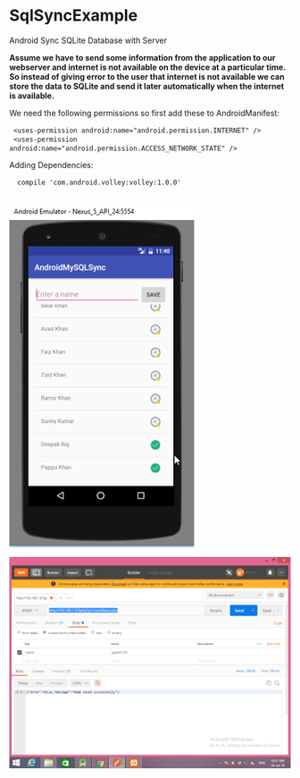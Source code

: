 # SqlSyncExample
Android Sync SQLite Database with Server


**Assume we have to send some information from the application to our webserver and internet is not available on the device at a particular time. So instead of giving error to the user that internet is not available we can store the data to SQLite and send it later automatically when the internet is available.**



We need the following permissions so first add these to AndroidManifest:
```
 <uses-permission android:name="android.permission.INTERNET" />
 <uses-permission android:name="android.permission.ACCESS_NETWORK_STATE" />

```

Adding Dependencies:
```
  compile 'com.android.volley:volley:1.0.0'
  
```

![Android Sync SQLite Database with Server](https://raw.githubusercontent.com/jayeshpansheriya/SqlSyncExample/master/android-sync-sqlite-database-with-mysql.png)

![Postman ScreenShort](https://raw.githubusercontent.com/jayeshpansheriya/SqlSyncExample/master/postman%20shot.PNG)
